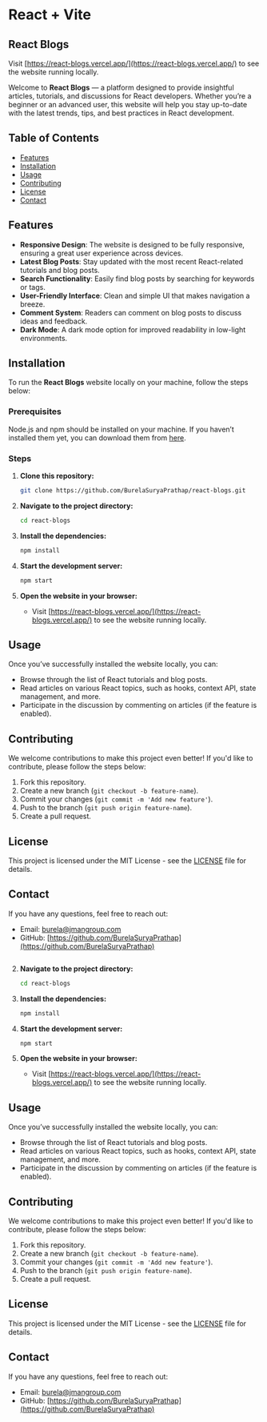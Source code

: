 # **React + Vite**

## **React Blogs**

Visit [https://react-blogs.vercel.app/](https://react-blogs.vercel.app/) to see the website running locally.

Welcome to **React Blogs** — a platform designed to provide insightful articles, tutorials, and discussions for React developers. Whether you’re a beginner or an advanced user, this website will help you stay up-to-date with the latest trends, tips, and best practices in React development.

## **Table of Contents**
- [Features](#features)
- [Installation](#installation)
- [Usage](#usage)
- [Contributing](#contributing)
- [License](#license)
- [Contact](#contact)

## **Features**
- **Responsive Design**: The website is designed to be fully responsive, ensuring a great user experience across devices.
- **Latest Blog Posts**: Stay updated with the most recent React-related tutorials and blog posts.
- **Search Functionality**: Easily find blog posts by searching for keywords or tags.
- **User-Friendly Interface**: Clean and simple UI that makes navigation a breeze.
- **Comment System**: Readers can comment on blog posts to discuss ideas and feedback.
- **Dark Mode**: A dark mode option for improved readability in low-light environments.

## **Installation**

To run the **React Blogs** website locally on your machine, follow the steps below:

### **Prerequisites**
Node.js and npm should be installed on your machine. If you haven’t installed them yet, you can download them from [here](https://nodejs.org/).

### **Steps**

1. **Clone this repository:**
   ```bash
   git clone https://github.com/BurelaSuryaPrathap/react-blogs.git
   ```

2. **Navigate to the project directory:**
   ```bash
   cd react-blogs
   ```

3. **Install the dependencies:**
   ```bash
   npm install
   ```

4. **Start the development server:**
   ```bash
   npm start
   ```

5. **Open the website in your browser:**
   - Visit [https://react-blogs.vercel.app/](https://react-blogs.vercel.app/) to see the website running locally.

## **Usage**

Once you’ve successfully installed the website locally, you can:

- Browse through the list of React tutorials and blog posts.
- Read articles on various React topics, such as hooks, context API, state management, and more.
- Participate in the discussion by commenting on articles (if the feature is enabled).

## **Contributing**

We welcome contributions to make this project even better! If you'd like to contribute, please follow the steps below:

1. Fork this repository.
2. Create a new branch (`git checkout -b feature-name`).
3. Commit your changes (`git commit -m 'Add new feature'`).
4. Push to the branch (`git push origin feature-name`).
5. Create a pull request.

## **License**

This project is licensed under the MIT License - see the [LICENSE](LICENSE) file for details.

## **Contact**

If you have any questions, feel free to reach out:

- Email: burela@jmangroup.com
- GitHub: [https://github.com/BurelaSuryaPrathap](https://github.com/BurelaSuryaPrathap)
```
   ```

2. **Navigate to the project directory:**
   ```bash
   cd react-blogs
   ```

3. **Install the dependencies:**
   ```bash
   npm install
   ```

4. **Start the development server:**
   ```bash
   npm start
   ```

5. **Open the website in your browser:**
   - Visit [https://react-blogs.vercel.app/](https://react-blogs.vercel.app/) to see the website running locally.

## **Usage**

Once you’ve successfully installed the website locally, you can:

- Browse through the list of React tutorials and blog posts.
- Read articles on various React topics, such as hooks, context API, state management, and more.
- Participate in the discussion by commenting on articles (if the feature is enabled).

## **Contributing**

We welcome contributions to make this project even better! If you'd like to contribute, please follow the steps below:

1. Fork this repository.
2. Create a new branch (`git checkout -b feature-name`).
3. Commit your changes (`git commit -m 'Add new feature'`).
4. Push to the branch (`git push origin feature-name`).
5. Create a pull request.

## **License**

This project is licensed under the MIT License - see the [LICENSE](LICENSE) file for details.

## **Contact**

If you have any questions, feel free to reach out:

- Email: burela@jmangroup.com
- GitHub: [https://github.com/BurelaSuryaPrathap](https://github.com/BurelaSuryaPrathap)
```
